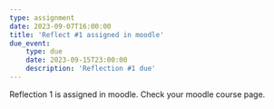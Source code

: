 ```yaml
---
type: assignment
date: 2023-09-07T16:00:00
title: 'Reflect #1 assigned in moodle'
due_event: 
    type: due
    date: 2023-09-15T23:00:00
    description: 'Reflection #1 due'
---
```


Reflection 1 is assigned in moodle. Check your moodle course page.
